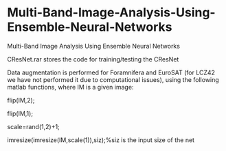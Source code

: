 # Multi-Band-Image-Analysis-Using-Ensemble-Neural-Networks
Multi-Band Image Analysis Using Ensemble Neural Networks

CResNet.rar  stores the code for training/testing the CResNet

Data augmentation is performed for Foramnifera and EuroSAT (for LCZ42 we have not performed it due to computational issues), using the following matlab functions, where IM is a given image:

flip(IM,2);

flip(IM,1);

scale=rand(1,2)+1;

imresize(imresize(IM,scale(1)),siz);%siz is the input size of the net

